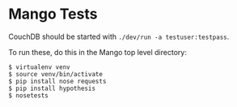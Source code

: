 Mango Tests
===========

CouchDB should be started with `./dev/run -a testuser:testpass`.

To run these, do this in the Mango top level directory:

    $ virtualenv venv
    $ source venv/bin/activate
    $ pip install nose requests
    $ pip install hypothesis
    $ nosetests
